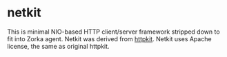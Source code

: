 
# netkit

This is minimal NIO-based HTTP client/server framework stripped down to fit into Zorka agent. 
Netkit was derived from [httpkit](http://www.http-kit.org). Netkit uses Apache license, 
the same as original httpkit.  

